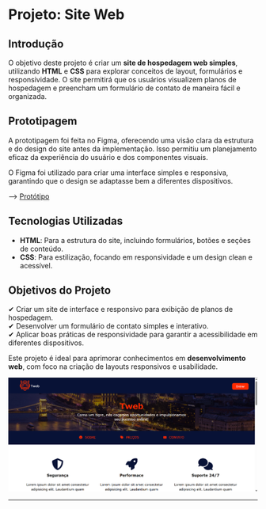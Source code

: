# **Projeto: Site Web**

## Introdução  
O objetivo deste projeto é criar um **site de hospedagem web simples**, utilizando **HTML** e **CSS** para explorar conceitos de layout, formulários e responsividade. O site permitirá que os usuários visualizem planos de hospedagem e preencham um formulário de contato de maneira fácil e organizada.

## Prototipagem  
A prototipagem foi feita no Figma, oferecendo uma visão clara da estrutura e do design do site antes da implementação. Isso permitiu um planejamento eficaz da experiência do usuário e dos componentes visuais.

O Figma foi utilizado para criar uma interface simples e responsiva, garantindo que o design se adaptasse bem a diferentes dispositivos.

--> [Protótipo](https://www.figma.com/design/WFRYghlvXgp3b6zoKscCAO/Projetos-Front(Curso)?node-id=0-1&t=Km1kkmDWkTEVDesn-1)

## Tecnologias Utilizadas  
- **HTML**: Para a estrutura do site, incluindo formulários, botões e seções de conteúdo.  
- **CSS**: Para estilização, focando em responsividade e um design clean e acessível.  

## Objetivos do Projeto  
✔ Criar um site de interface e responsivo para exibição de planos de hospedagem.  
✔ Desenvolver um formulário de contato simples e interativo.  
✔ Aplicar boas práticas de responsividade para garantir a acessibilidade em diferentes dispositivos.  

Este projeto é ideal para aprimorar conhecimentos em **desenvolvimento web**, com foco na criação de layouts responsivos e usabilidade.

![alt text](./images/tweb.png)

---
